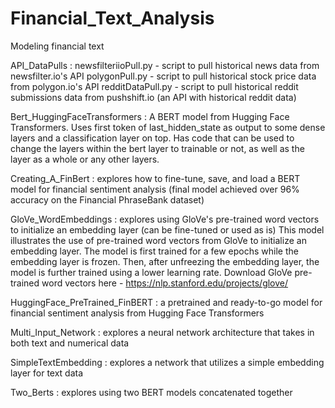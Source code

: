 # Financial_Text_Analysis
Modeling financial text

API_DataPulls : 
newsfilteriioPull.py - script to pull historical news data from newsfilter.io's API 
polygonPull.py - script to pull historical stock price data from polygon.io's API 
redditDataPull.py - script to pull historical reddit submissions data from pushshift.io (an API with historical reddit data)

Bert_HuggingFaceTransformers : 
A BERT model from Hugging Face Transformers.
Uses first token of last_hidden_state as output to some dense layers and a classification layer on top.
Has code that can be used to change the layers within the bert layer to trainable or not, as well as the layer as a whole or any other layers.

Creating_A_FinBert : 
explores how to fine-tune, save, and load a BERT model for financial sentiment analysis (final model achieved over 96% accuracy on the Financial PhraseBank dataset)

GloVe_WordEmbeddings : 
explores using GloVe's pre-trained word vectors to initialize an embedding layer (can be fine-tuned or used as is)
This model illustrates the use of pre-trained word vectors from GloVe to initialize an embedding layer. The model is first trained for a few epochs while the embedding layer is frozen. Then, after unfreezing the embedding layer, the model is further trained using a lower learning rate.
Download GloVe pre-trained word vectors here - https://nlp.stanford.edu/projects/glove/

HuggingFace_PreTrained_FinBERT : 
a pretrained and ready-to-go model for financial sentiment analysis from Hugging Face Transformers

Multi_Input_Network :
explores a neural network architecture that takes in both text and numerical data

SimpleTextEmbedding : 
explores a network that utilizes a simple embedding layer for text data

Two_Berts :
explores using two BERT models concatenated together
